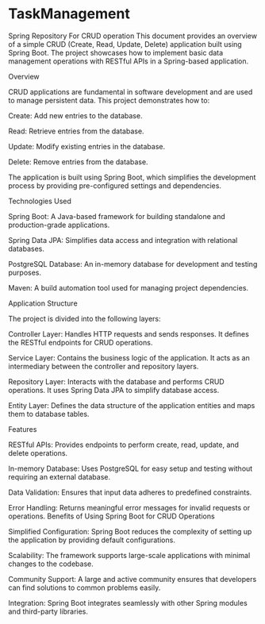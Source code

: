 # TaskManagement
Spring Repository For CRUD operation
This document provides an overview of a simple CRUD (Create, Read, Update, Delete) application built using Spring Boot. The project showcases how to implement basic data management operations with RESTful APIs in a Spring-based application.

Overview

CRUD applications are fundamental in software development and are used to manage persistent data. This project demonstrates how to:

Create: Add new entries to the database.

Read: Retrieve entries from the database.

Update: Modify existing entries in the database.

Delete: Remove entries from the database.

The application is built using Spring Boot, which simplifies the development process by providing pre-configured settings and dependencies.

Technologies Used

Spring Boot: A Java-based framework for building standalone and production-grade applications.

Spring Data JPA: Simplifies data access and integration with relational databases.

PostgreSQL Database: An in-memory database for development and testing purposes.

Maven: A build automation tool used for managing project dependencies.

Application Structure

The project is divided into the following layers:

Controller Layer: Handles HTTP requests and sends responses. It defines the RESTful endpoints for CRUD operations.

Service Layer: Contains the business logic of the application. It acts as an intermediary between the controller and repository layers.

Repository Layer: Interacts with the database and performs CRUD operations. It uses Spring Data JPA to simplify database access.

Entity Layer: Defines the data structure of the application entities and maps them to database tables.

Features

RESTful APIs: Provides endpoints to perform create, read, update, and delete operations.

In-memory Database: Uses PostgreSQL for easy setup and testing without requiring an external database.

Data Validation: Ensures that input data adheres to predefined constraints.

Error Handling: Returns meaningful error messages for invalid requests or operations.
Benefits of Using Spring Boot for CRUD Operations

Simplified Configuration: Spring Boot reduces the complexity of setting up the application by providing default configurations.

Scalability: The framework supports large-scale applications with minimal changes to the codebase.

Community Support: A large and active community ensures that developers can find solutions to common problems easily.

Integration: Spring Boot integrates seamlessly with other Spring modules and third-party libraries.
